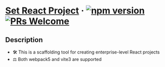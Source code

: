 # [Set React Project](http://43.136.181.170/) &middot; [![npm version](https://img.shields.io/npm/v/react.svg?style=flat)](https://www.npmjs.com/package/react) [![PRs Welcome](https://img.shields.io/badge/PRs-welcome-brightgreen.svg)](http://43.136.181.170/)

## Description
- 🛠️ This is a scaffolding tool for creating enterprise-level React projects
- ⚖️ Both webpack5 and vite3 are supported
